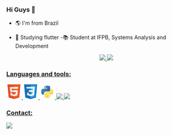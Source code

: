 ### Hi Guys 👋
- 🌎 I'm from Brazil 
- 🌱 Studying flutter
-📚 Student at IFPB, Systems Analysis and Development 

  <div align="center">
    <a href="https://github.com/kia735">
    <img height="160em" src="https://github-readme-stats.vercel.app/api?username=kia735&show_icons=true&theme=dark&include_all_commits=true&count_private=true"/>
    <img height="160em" src="https://github-readme-stats.vercel.app/api/top-langs/?username=kia735&layout=compact&langs_count=7&theme=dark"/>
  </div>
  
### Languages and tools:
  
  <div>
    <img height="40" alt="kia-HTML" height="30" width="40" src="https://raw.githubusercontent.com/devicons/devicon/master/icons/html5/html5-original.svg">
    <img height="40"alt="kia-CSS" height="30" width="40" src="https://raw.githubusercontent.com/devicons/devicon/master/icons/css3/css3-original.svg">
    <img height="40" alt="kia-Python" height="30" width="40" src="https://raw.githubusercontent.com/devicons/devicon/master/icons/python/python-original.svg">
    <img height= "40" left = "35" src= "https://download.logo.wine/logo/MySQL/MySQL-Logo.wine.png">
    <img height= "40"src= "https://camo.githubusercontent.com/20ffa1c9a31e2c991c8b52b0cb7be938de51db4b7a9299658fef28efb0cc845a/68747470733a2f2f63646e2e6a7364656c6976722e6e65742f67682f64657669636f6e732f64657669636f6e2f69636f6e732f6a6176612f6a6176612d6f726967696e616c2e737667">
  </div>
  

### Contact:
  <a href="https://www.linkedin.com/in/ezequias-soares-2a4904216/" target="_blank">
    <img height= "30"src="https://img.shields.io/badge/-Linkedin-0e76a8?style=flat-square&logo=Linkedin&logoColor=white&link=https://www.linkedin.com/in/keilla-vitória-felipe-bezerra-785437221/" /></a>
